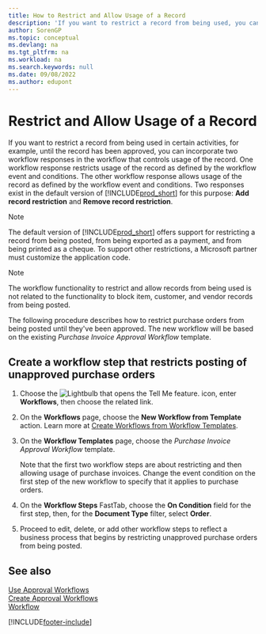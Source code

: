 ```yaml
---
title: How to Restrict and Allow Usage of a Record
description: 'If you want to restrict a record from being used, you can incorporate two workflow responses in a workflow that controls the usage of the record.'
author: SorenGP
ms.topic: conceptual
ms.devlang: na
ms.tgt_pltfrm: na
ms.workload: na
ms.search.keywords: null
ms.date: 09/08/2022
ms.author: edupont
---
```

# <a name="restrict-and-allow-usage-of-a-record"></a>Restrict and Allow Usage of a Record

If you want to restrict a record from being used in certain activities, for example, until the record has been approved, you can incorporate two workflow responses in the workflow that controls usage of the record. One workflow response restricts usage of the record as defined by the workflow event and conditions. The other workflow response allows usage of the record as defined by the workflow event and conditions. Two responses exist in the default version of [!INCLUDE[prod_short](includes/prod_short.md)] for this purpose: **Add record restriction** and **Remove record restriction**.

> [!NOTE]  
> The default version of [!INCLUDE[prod_short](includes/prod_short.md)] offers support for restricting a record from being posted, from being exported as a payment, and from being printed as a cheque. To support other restrictions, a Microsoft partner must customize the application code.  

> [!NOTE]  
> The workflow functionality to restrict and allow records from being used is not related to the functionality to block item, customer, and vendor records from being posted.

The following procedure describes how to restrict purchase orders from being posted until they've been approved. The new workflow will be based on the existing *Purchase Invoice Approval Workflow* template.  

## <a name="create-a-workflow-step-that-restricts-posting-of-unapproved-purchase-orders"></a>Create a workflow step that restricts posting of unapproved purchase orders

1. Choose the ![Lightbulb that opens the Tell Me feature.](media/ui-search/search_small.png "Tell me what you want to do") icon, enter **Workflows**, then choose the related link.  
2. On the **Workflows** page, choose the **New Workflow from Template** action. Learn more at [Create Workflows from Workflow Templates](across-how-to-create-workflows-from-workflow-templates.md).
3. On the **Workflow Templates** page, choose the *Purchase Invoice Approval Workflow* template.  

   Note that the first two workflow steps are about restricting and then allowing usage of purchase invoices. Change the event condition on the first step of the new workflow to specify that it applies to purchase orders.  
4. On the **Workflow Steps** FastTab, choose the **On Condition** field for the first step, then, for the **Document Type** filter, select **Order**.  
5. Proceed to edit, delete, or add other workflow steps to reflect a business process that begins by restricting unapproved purchase orders from being posted.  

## <a name="see-also"></a>See also

[Use Approval Workflows](across-use-workflows.md)  
[Create Approval Workflows](across-how-to-create-workflows.md)  
[Workflow](across-workflow.md)  

[!INCLUDE[footer-include](includes/footer-banner.md)]
